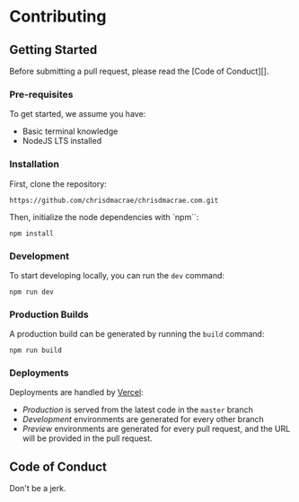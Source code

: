 # Contributing

## Getting Started

Before submitting a pull request, please read the [Code of Conduct][].

### Pre-requisites

To get started, we assume you have:

- Basic terminal knowledge
- NodeJS LTS installed

### Installation

First, clone the repository:

```
https://github.com/chrisdmacrae/chrisdmacrae.com.git
```

Then, initialize the node dependencies with `npm``:

```
npm install
```

### Development

To start developing locally, you can run the `dev` command:

```
npm run dev
```

### Production Builds

A production build can be generated by running the `build` command:

```
npm run build
```

### Deployments

Deployments are handled by [Vercel][]:

- *Production* is served from the latest code in the `master` branch
- *Development* environments are generated for every other branch
- *Preview* environments are generated for every pull request, and the URL will be provided in the pull request.

## Code of Conduct

Don't be a jerk.

[Vercel]: https://vercel.com